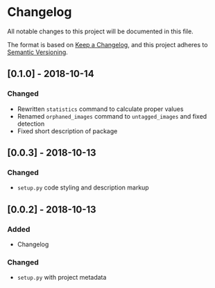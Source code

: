 # Changelog
All notable changes to this project will be documented in this file.

The format is based on [Keep a Changelog](https://keepachangelog.com/en/1.0.0/),
and this project adheres to [Semantic Versioning](https://semver.org/spec/v2.0.0.html).


## [0.1.0] - 2018-10-14
### Changed
- Rewritten `statistics` command to calculate proper values
- Renamed `orphaned_images` command to `untagged_images` and fixed detection
- Fixed short description of package


## [0.0.3] - 2018-10-13
### Changed
- `setup.py` code styling and description markup


## [0.0.2] - 2018-10-13
### Added
- Changelog

### Changed
- `setup.py` with project metadata
